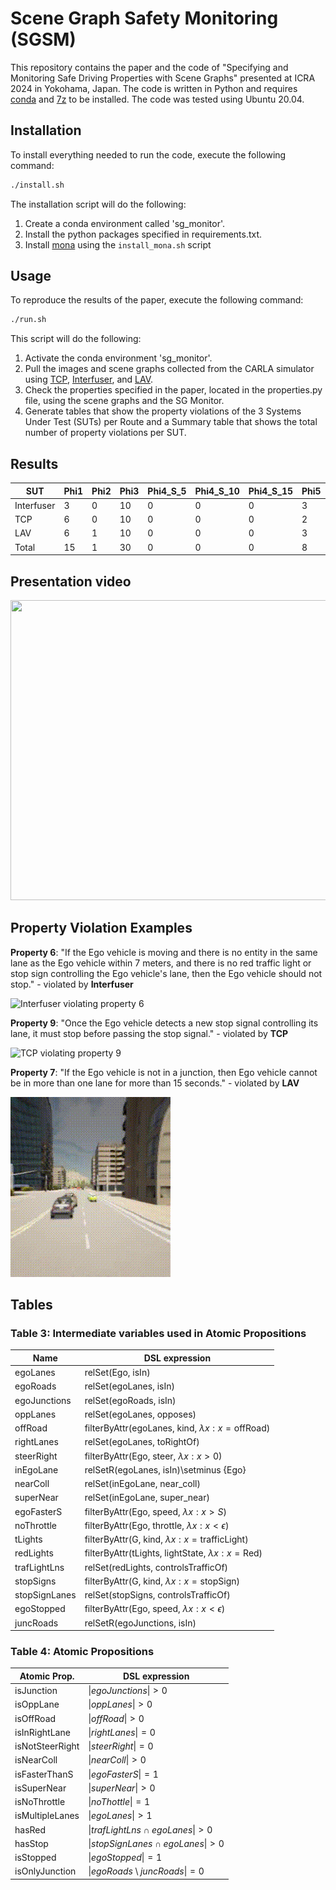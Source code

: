 # Scene Graph Safety Monitoring (SGSM)

This repository contains the paper and the code of "Specifying and Monitoring Safe Driving Properties with Scene Graphs" presented at ICRA 2024 in Yokohama, Japan. The code is written in Python and requires [conda](https://docs.anaconda.com/free/anaconda/install/linux/) and [7z](https://www.7-zip.org/download.html) to be installed. The code was tested using Ubuntu 20.04.

## Installation
To install everything needed to run the code, execute the following command:
```bash
./install.sh
```
The installation script will do the following:
1) Create a conda environment called 'sg_monitor'.
2) Install the python packages specified in requirements.txt.
3) Install [mona](https://www.brics.dk/mona/) using the `install_mona.sh` script

## Usage
To reproduce the results of the paper, execute the following command:
```bash
./run.sh
```
This script will do the following:
1) Activate the conda environment 'sg_monitor'.
2) Pull the images and scene graphs collected from the CARLA simulator using [TCP](https://github.com/OpenDriveLab/TCP), [Interfuser](https://github.com/opendilab/InterFuser?tab=readme-ov-file), and [LAV](https://github.com/dotchen/LAV).
3) Check the properties specified in the paper, located in the properties.py file, using the scene graphs and the SG Monitor.
4) Generate tables that show the property violations of the 3 Systems Under Test (SUTs) per Route and a Summary table that shows the total number of property violations per SUT.

## Results
| SUT             | Phi1 | Phi2 | Phi3 | Phi4_S_5 | Phi4_S_10 | Phi4_S_15 | Phi5 | Phi6 | Phi7_T_5 | Phi7_T_10 | Phi7_T_15 | Phi8_T_5 | Phi8_T_10 | Phi8_T_15 | Phi9 | Total |
|-----------------|------|------|------|----------|-----------|-----------|------|------|----------|-----------|-----------|----------|-----------|-----------|------|-------|
| Interfuser      | 3    | 0    | 10   | 0        | 0         | 0         | 3    | 9    | 10       | 5         | 5         | 10       | 5         | 5         | 7    | 72.0  |
| TCP             | 6    | 0    | 10   | 0        | 0         | 0         | 2    | 6    | 5        | 3         | 3         | 8        | 0         | 0         | 8    | 51.0  |
| LAV             | 6    | 1    | 10   | 0        | 0         | 0         | 3    | 2    | 8        | 6         | 5         | 10       | 6         | 1         | 7    | 65.0  |
| Total           | 15   | 1    | 30   | 0        | 0         | 0         | 8    | 17   | 23       | 14        | 13        | 28       | 11        | 6         | 22   | 188.0 |

## Presentation video
[<img src="https://img.youtube.com/vi/rLPEFzgEM-o/hqdefault.jpg" width="600" height="480"
/>](https://www.youtube.com/embed/rLPEFzgEM-o)

## Property Violation Examples

**Property 6**: "If the Ego vehicle is moving and there is no entity in the same lane as the Ego vehicle within 7 meters, and there is no red traffic light or stop sign controlling the Ego vehicle's lane, then the Ego vehicle should not stop."​ - violated by **Interfuser**

![Interfuser violating property 6](interfuser.gif)

**Property 9**: "Once the Ego vehicle detects a new stop signal controlling its lane, it must stop before passing the stop signal."​  - violated by **TCP**

![TCP violating property 9](tcp.gif)

**Property 7**: "If the Ego vehicle is not in a junction, then Ego vehicle cannot be in more than one lane for more than 15 seconds."​ - violated by **LAV**

![LAV violating property 7](lav.gif)

## Tables

### Table 3: Intermediate variables used in Atomic Propositions 
| Name           | DSL expression                                                           |
|----------------|--------------------------------------------------------------------------|
| egoLanes       | relSet(Ego, isIn)                                                       |
| egoRoads       | relSet(egoLanes, isIn)                                                  |
| egoJunctions   | relSet(egoRoads, isIn)                                                  |
| oppLanes       | relSet(egoLanes, opposes)                                               |
| offRoad        | filterByAttr(egoLanes, kind, $\lambda x : x = \text{offRoad}$)          |
| rightLanes     | relSet(egoLanes, toRightOf)                                             |
| steerRight     | filterByAttr(Ego, steer, $\lambda x : x > 0$)                           |
| inEgoLane      | relSetR(egoLanes, isIn)\setminus \{Ego\}                                |
| nearColl       | relSet(inEgoLane, near_coll)                                            |
| superNear      | relSet(inEgoLane, super_near)                                           |
| egoFasterS     | filterByAttr(Ego, speed, $\lambda x : x > S$)                           |
| noThrottle     | filterByAttr(Ego, throttle, $\lambda x:x<\epsilon$)                     |
| tLights        | filterByAttr(G, kind, $\lambda x : x =\text{trafficLight}$)             |
| redLights      | filterByAttr(tLights, lightState, $\lambda x:x=\text{Red}$)             |
| trafLightLns   | relSet(redLights, controlsTrafficOf)                                     |
| stopSigns      | filterByAttr(G, kind, $\lambda x : x =\text{stopSign}$)                  |
| stopSignLanes  | relSet(stopSigns, controlsTrafficOf)                                     |
| egoStopped     | filterByAttr(Ego, speed, $\lambda x:x<\epsilon$)                         |
| juncRoads      | relSetR(egoJunctions, isIn)                                             |

### Table 4: Atomic Propositions
| Atomic Prop.     | DSL expression                                      |
|------------------|-----------------------------------------------------|
| isJunction       | $\|egoJunctions\|>0$                                 |
| isOppLane        | $\|oppLanes\|>0$                                     |
| isOffRoad        | $\|offRoad\|>0$                                      |
| isInRightLane    | $\|rightLanes\|=0$                                    |
| isNotSteerRight | $\|steerRight\|=0$                                    |
| isNearColl       | $\|nearColl\|>0$                                     |
| isFasterThanS    | $\|egoFasterS\|=1$                                    |
| isSuperNear      | $\|superNear\|>0$                                    |
| isNoThrottle     | $\|noThottle\|=1$                                    |
| isMultipleLanes  | $\|egoLanes\|>1$                                     |
| hasRed           | $\|trafLightLns \cap egoLanes\|>0$                    |
| hasStop          | $\|stopSignLanes \cap egoLanes\|>0$                   |
| isStopped        | $\|egoStopped\|=1$                                    |
| isOnlyJunction   | $\|egoRoads \setminus juncRoads\|=0$                  |
